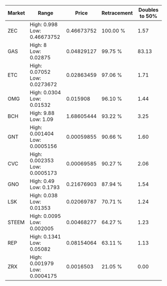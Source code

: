| Market | Range | Price| Retracement | Doubles to 50% |
| --- | --- | --- | --- | --- |
| ZEC | High: 0.998<br />Low: 0.46673752 | 0.46673752 | 100.00 % | 1.57 |
| GAS | High: 8<br />Low: 0.02875 | 0.04829127 | 99.75 % | 83.13 |
| ETC | High: 0.07052<br />Low: 0.0273672 | 0.02863459 | 97.06 % | 1.71 |
| OMG | High: 0.0304<br />Low: 0.01532 | 0.015908 | 96.10 % | 1.44 |
| BCH | High: 9.88<br />Low: 1.09 | 1.68605444 | 93.22 % | 3.25 |
| GNT | High: 0.001404<br />Low: 0.0005156 | 0.00059855 | 90.66 % | 1.60 |
| CVC | High: 0.002353<br />Low: 0.0005173 | 0.00069585 | 90.27 % | 2.06 |
| GNO | High: 0.49<br />Low: 0.1793 | 0.21676903 | 87.94 % | 1.54 |
| LSK | High: 0.038<br />Low: 0.01353 | 0.02069787 | 70.71 % | 1.24 |
| STEEM | High: 0.0095<br />Low: 0.002005 | 0.00468277 | 64.27 % | 1.23 |
| REP | High: 0.1341<br />Low: 0.05082 | 0.08154064 | 63.11 % | 1.13 |
| ZRX | High: 0.001979<br />Low: 0.0004175 | 0.0016503 | 21.05 % | 0.00 |
